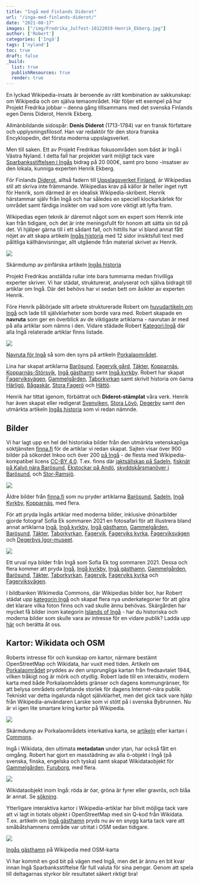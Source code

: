 ```yaml
---
title: "Ingå med Finlands Diderot"
url: "/inga-med-finlands-diderot/"
date: "2021-08-17"
images: ["/img/Fredrika_Julfest-10122019-Henrik_Ekberg.jpg"]
author: ['Robert']
categories: ['Ingå']
tags: ['nyland']
toc: true
draft: false
_build:
  list: true
  publishResources: true
  render: true
---
```


En lyckad Wikipedia-insats är beroende av rätt kombination av sakkunskap: om Wikipedia och om själva temaområdet. Här följer ett exempel på hur Projekt Fredrika jobbar – denna gång tillsammans med det svenska Finlands egen Denis Diderot, Henrik Ekberg.

Allmänbildande sidospår: **Denis Diderot** (1713-1784) var en fransk författare och upplysningsfilosof. Han var redaktör för den stora franska Encyklopedin, det första moderna uppslagsverket.

Men till saken. Ett av Projekt Fredrikas fokusområden som bäst är Ingå i Västra Nyland. I detta fall har projektet varit möjligt tack vare [Sparbanksstiftelsen i Ingås](https://inga.sparbanksstiftelserna.fi/sv/) bidrag på 20 000€, samt pro bono -insatser av den lokala, kunniga experten Henrik Ekberg. 

För Finlands [Diderot](https://sv.wikipedia.org/wiki/Denis_Diderot), alltså fadern till [Uppslagsverket Finland](https://sv.wikipedia.org/wiki/Uppslagsverket_Finland), är Wikipedias stil att skriva inte främmande. Wikipedias krav på källor är heller inget nytt för Henrik, som därmed är en idealisk Wikipedia-skribent. Henrik härstammar själv från Ingå och har således en speciell klockarkärlek för området samt färdiga insikter om vad som vore viktigt att lyfta fram.

Wikipedias egen teknik är däremot något som en expert som Henrik inte kan från tidigare, och det är inte meningsfullt för honom att sätta sin tid på det. Vi hjälper gärna till i ett sådant fall, och hittills har vi bland annat fått nöjet av att skapa artikeln [Ingås historia](https://sv.wikipedia.org/wiki/Ing%C3%A5s_historia) med 12 sidor insiktsfull text med pålitliga källhänvisningar, allt utgående från material skrivet av Henrik.

![](/2021/08/Ingås-historia-augusti-2021-1024x538.png)

Skärmdump av pinfärska artikeln [Ingås historia](https://sv.wikipedia.org/wiki/Ing%C3%A5s_historia)

Projekt Fredrikas anställda rullar inte bara tummarna medan frivilliga experter skriver. Vi har städat, strukturerat, analyserat och själva bidragit till artiklar om Ingå. Där det behövs har vi sedan bett om åsikter av experten Henrik. 

Före Henrik påbörjade sitt arbete strukturerade Robert om [huvudartikeln om Ingå](https://sv.wikipedia.org/wiki/Ing%C3%A5) och lade till självklarheter som borde vara med. Robert skapade en **navruta** som ger en överblick av de viktigaste artiklarna - navrutan är med på alla artiklar som nämns i den. Vidare städade Robert [Kategori:Ingå](http://sv.wikipedia.org/wiki/Kategori:Ing%C3%A5) där alla Ingå relaterade artiklar finns listade.

![](/2021/08/Ingå-navruta-1024x322.png)

[Navruta för Ingå](https://sv.wikipedia.org/wiki/Mall:Ing%C3%A5) så som den syns på artikeln [Porkalaområdet](https://sv.wikipedia.org/wiki/Porkalaomr%C3%A5det). 

Lina har skapat artiklarna [Barösund](https://sv.wikipedia.org/wiki/Bar%C3%B6sund), [Fagervik gård](https://sv.wikipedia.org/wiki/Fagervik_g%C3%A5rd), [Täkter](https://sv.wikipedia.org/wiki/T%C3%A4kter), [Kopparnäs](https://sv.wikipedia.org/wiki/Kopparn%C3%A4s), [Kopparnäs-Störsvik](https://sv.wikipedia.org/wiki/Kopparn%C3%A4s-St%C3%B6rsvik), [Ingå gästhamn](https://sv.wikipedia.org/wiki/Ing%C3%A5_g%C3%A4sthamn) samt [Ingå kyrkby](https://sv.wikipedia.org/wiki/Ing%C3%A5_kyrkby). Robert har skapat [Fagerviksvägen](https://sv.wikipedia.org/wiki/Fagerviksv%C3%A4gen), [Gammelgården](https://sv.wikipedia.org/wiki/Gammelg%C3%A5rden), [Taborkyrkan](https://sv.wikipedia.org/wiki/Taborkyrkan) samt skrivit historia om öarna [Härligö](https://sv.wikipedia.org/wiki/H%C3%A4rlig%C3%B6), [Bågaskär](https://sv.wikipedia.org/wiki/B%C3%A5gask%C3%A4r), [Stora Fagerö](https://sv.wikipedia.org/wiki/Stora_Fager%C3%B6) och [Hättö](https://sv.wikipedia.org/wiki/H%C3%A4tt%C3%B6). 

Henrik har tittat igenom, förbättrat och **Diderot-stämplat** våra verk. Henrik har även skapat eller redigerat [Svenviken](https://sv.wikipedia.org/wiki/Svenviken), [Stora Lövö](https://sv.wikipedia.org/wiki/Stora_L%C3%B6v%C3%B6,_Ing%C3%A5), [Degerby](https://sv.wikipedia.org/wiki/Degerby,_Ing%C3%A5) samt den utmärkta artikeln [Ingås historia](https://sv.wikipedia.org/wiki/Ing%C3%A5s_historia) som vi redan nämnde.

## Bilder

Vi har lagt upp en hel del historiska bilder från den utmärkta vetenskapliga söktjänsten [finna.fi](https://finna.fi/) för de artiklar vi redan skapat. Sajten visar över 900 bilder på sökordet Inkoo och över 200 [på Ingå](https://finna.fi/Search/Results?lookfor=ing%C3%A5&type=AllFields&filter%5B%5D=%7Eformat_ext_str_mv%3A%220%2FImage%2F%22&dfApplied=1&limit=20) - de flesta med Wikipedia-kompatibel licens [CC-BY 4.0](https://creativecommons.org/licenses/by/4.0/). T.ex. finns där [jaktsällskap på Sadeln](https://finna.fi/Record/sls.SLS+1555_SLS+1555_808), [fisknät på Kalvö nära Barösund](https://finna.fi/Record/spegeln-cultura.etnbild_B_11664), [](https://finna.fi/Search/Results?page=5&filter%5B%5D=%7Eformat_ext_str_mv%3A%220%2FImage%2F%22&lookfor=ing%C3%A5&type=AllFields) [Ekstockar på Andö](https://finna.fi/Record/sls.SLS+428+a_SLS+428a_81), [skyddskårsmanöver i Barösund](https://finna.fi/Record/sls.SLS+1555_SLS+1555_541), och [Stor-Ramsjö](https://finna.fi/Record/museovirasto.1FAE78721CB0FFA1D9FBD01864A44F9B). 

![](/2021/08/äldre-bilder-från-Ingå-1024x415.png)

Äldre bilder från [finna.fi](https://finna.fi/) som nu pryder artiklarna [Barösund](https://sv.wikipedia.org/wiki/Bar%C3%B6sund), [Sadeln](https://sv.wikipedia.org/wiki/Sadeln,_Ing%C3%A5), [Ingå Kyrkby](https://sv.wikipedia.org/wiki/Ing%C3%A5_kyrkby), [Kopparnäs](https://sv.wikipedia.org/wiki/Kopparn%C3%A4s,_Ing%C3%A5), med flera.

För att pryda Ingås artiklar med moderna bilder, inklusive drönarbilder gjorde fotograf Sofia Ek sommaren 2021 en fotosafari för att illustrera bland annat artiklarna [Ingå](https://sv.wikipedia.org/wiki/Ingå), [Ingå kyrkby](https://sv.wikipedia.org/wiki/Ingå_kyrkby), [Ingå gästhamn](https://sv.wikipedia.org/wiki/Ingå_gästhamn), [Gammelgården](https://sv.wikipedia.org/wiki/Gammelg%C3%A5rden,_Ing%C3%A5), [Barösund](https://sv.wikipedia.org/wiki/Barösund), [Täkter](https://sv.wikipedia.org/wiki/Täkter), [Taborkyrkan](https://sv.wikipedia.org/wiki/Taborkyrkan), [Fagervik](https://sv.wikipedia.org/wiki/Fagervik,_Ingå), [Fagerviks kyrka](https://sv.wikipedia.org/wiki/Fagerviks_kyrka), [Fagerviksvägen](https://sv.wikipedia.org/wiki/Fagerviksvägen) och [Degerbys Igor-museet](https://sv.wikipedia.org/wiki/Degerby_Igor-museet).

![](/2021/08/ett-urval-bilder-från-Ingå-1024x619.png)

Ett urval nya bilder från Ingå som Sofia Ek tog sommaren 2021. Dessa och flera kommer att pryda [Ingå](https://sv.wikipedia.org/wiki/Ing%C3%A5), [Ingå kyrkby](https://sv.wikipedia.org/wiki/Ing%C3%A5_kyrkby), [Ingå gästhamn](https://sv.wikipedia.org/wiki/Ing%C3%A5_g%C3%A4sthamn), [Gammelgården](https://sv.wikipedia.org/wiki/Gammelg%C3%A5rden,_Ing%C3%A5), [Barösund](https://sv.wikipedia.org/wiki/Bar%C3%B6sund), [Täkter](https://sv.wikipedia.org/wiki/T%C3%A4kter), [Taborkyrkan](https://sv.wikipedia.org/wiki/Taborkyrkan), [Fagervik](https://sv.wikipedia.org/wiki/Fagervik,_Ing%C3%A5), [Fagerviks kyrka](https://sv.wikipedia.org/wiki/Fagerviks_kyrka) och [Fagerviksvägen](https://sv.wikipedia.org/wiki/Fagerviksv%C3%A4gen).

I bildbanken Wikimedia Commons, där Wikipedias bilder bor, har Robert städat upp [kategorin Ingå](https://commons.wikimedia.org/wiki/Category:Ing%C3%A5) och skapat flera nya underkategorier för att göra det klarare vilka foton finns och vad skulle ännu behövas. Skärgården har mycket få bilder inom kategorin [Islands of Ingå](https://commons.wikimedia.org/wiki/Category:Islands_of_Ing%C3%A5) - har du historiska och moderna bilder som skulle vara av intresse för en vidare publik? Ladda upp [här](https://commons.wikimedia.org/wiki/Special:UploadWizard) och berätta åt oss.

## Kartor: Wikidata och OSM

Roberts intresse för och kunskap om kartor, närmare bestämt OpenStreetMap och Wikidata, har vuxit med tiden. Artikeln om [Porkalaområdet](https://sv.wikipedia.org/wiki/Porkalaomr%C3%A5det) pryddes av den ursprungliga kartan från fredsavtalet 1944, vilken tråkigt nog är mörk och otydlig. Robert lade till en interaktiv, modern karta med både Porkalaområdets gränser och dagens kommungränser, för att belysa områdets omfattande storlek för dagens Internet-nära publik. Tekniskt var detta ingalunda något självklarhet, men det gick tack vare hjälp från Wikipedia-användaren Larske som vi stött på i svenska Bybrunnen. Nu är vi igen lite smartare kring kartor på Wikipedia. 

![](/2021/08/inga-med-finlands-diderot-01.jpg)

Skärmdump av Porkalaområdets interkativa karta, se [artikeln](https://sv.wikipedia.org/wiki/Porkalaomr%C3%A5det) eller kartan i [Commons](https://sv.wikipedia.org/wiki/Porkalaomr%C3%A5det#/map/0). 

Ingå i Wikidata, den ultimata **metadatan** under ytan, har också fått en omgång. Robert har gjort en masstädning av alla ö-objekt i Ingå (på svenska, finska, engelska och tyska) samt skapat Wikidataobjekt för [Gammelgården](https://www.wikidata.org/wiki/Q107294192), [Furuborg](https://www.wikidata.org/wiki/Q107296255), med flera. 

![](/2021/08/inga-med-finlands-diderot-03.jpg)

Wikidataobjekt inom Ingå: röda är öar, gröna är fyrer eller gravrös, och blåa är annat. Se [sökning](https://query.wikidata.org/#%23Alla%20%C3%B6ar%20i%20Ing%C3%A5%0A%23defaultView%3AMap%0ASELECT%20%3Fitem%20%3FitemLabel%20%3FinstanceofLabel%20%3FplatsLabel%20%3FlandLabel%20%20%3Fcoords%20%3FareaLabel%20%3FbildLabel%20%3Flabelsv%20%3Fdescsv%20%3Flabelen%20%3Fdescen%20%3Flabelfi%20%3Fdescfi%20%3Frgb%20%0AWHERE%20%0A%7B%20%0A%20%20%3Fitem%20wdt%3AP131%20wd%3AQ986331.%20%20%0A%0A%20%20%0A%20%20%0A%20%20%20%20BIND%28%20%20%20%20%0A%20%20%20%20%20%20IF%28%3Finstanceof%20%3D%20wd%3AQ23442%2C%20%22FF4500%22%2C%0A%20%20%20%20%20%20IF%28%3Finstanceof%20%3D%20wd%3AQ24576816%2C%20%22FF4500%22%2C%0A%20%20%20%20%20%20IF%28%3Finstanceof%20%3D%20wd%3AQ631305%2C%20%22FF4500%22%2C%0A%20%20%20%20%20%20IF%28%3Finstanceof%20%3D%20wd%3AQ1404150%2C%20%22FF4500%22%2C%20%0A%20%20%20%20%20%20IF%28%3Finstanceof%20%3D%20wd%3AQ1226252%2C%20%22FF4500%22%2C%20%0A%20%20%20%20%20%20IF%28%3Finstanceof%20%3D%20wd%3AQ207524%2C%20%22FF4500%22%2C%20%0A%20%20%20%20%20%20IF%28%3Finstanceof%20%3D%20wd%3AQ15120977%2C%20%22228B22%22%2C%20%0A%20%20%20%20%20%20IF%28%3Finstanceof%20%3D%20wd%3AQ39715%2C%20%22228B22%22%2C%20%0A%20%20%20%20%20%20IF%28%3Finstanceof%20%3D%20wd%3AQ787078%2C%20%22228B22%22%2C%0A%20%20%20%20%20%20%220000CD%22%29%29%29%29%29%29%29%29%29%0A%20%20%20%20%20%20%20AS%20%3Frgb%29.%0A%20%20%0A%20%20%3Fitem%20wdt%3AP31%20%3Finstanceof.%20%0A%20%20OPTIONAL%7B%3Fitem%20wdt%3AP17%20%3Fland.%7D%0A%20%20OPTIONAL%7B%3Fitem%20wdt%3AP276%20%3Fplats.%7D%0A%20%20OPTIONAL%7B%3Fitem%20wdt%3AP18%20%3Fbild.%20%7D%0A%20%20OPTIONAL%7B%3Fitem%20wdt%3AP2046%20%3Farea.%20%7D%0A%20%20OPTIONAL%7B%3Fitem%20wdt%3AP625%20%3Fcoords.%20%7D%0A%20%20OPTIONAL%7B%3Fitem%20rdfs%3Alabel%20%3Flabelsv%20filter%20%28lang%28%3Flabelsv%29%20%3D%20%22sv%22%29.%7D%0A%20%20OPTIONAL%7B%3Fitem%20rdfs%3Alabel%20%3Flabelfi%20filter%20%28lang%28%3Flabelfi%29%20%3D%20%22fi%22%29.%7D%0A%20%20OPTIONAL%7B%3Fitem%20rdfs%3Alabel%20%3Flabelen%20filter%20%28lang%28%3Flabelen%29%20%3D%20%22en%22%29.%7D%0A%20%20OPTIONAL%20%7B%3Fitem%20schema%3Adescription%20%3Fdescsv%20.%20FILTER%28lang%28%3Fdescsv%29%3D%27sv%27%29%20%7D%0A%20%20OPTIONAL%20%7B%3Fitem%20schema%3Adescription%20%3Fdescfi%20.%20FILTER%28lang%28%3Fdescfi%29%3D%27fi%27%29%20%7D%0A%20%20OPTIONAL%20%7B%3Fitem%20schema%3Adescription%20%3Fdescen%20.%20FILTER%28lang%28%3Fdescen%29%3D%27en%27%29%20%7D%0A%20%20SERVICE%20wikibase%3Alabel%20%7B%20bd%3AserviceParam%20wikibase%3Alanguage%20%22sv%22.%20%7D%0A%7D). 

Ytterligare interaktiva kartor i Wikipedia-artiklar har blivit möjliga tack vare att vi lagt in tiotals objekt i OpenStreetMap med sin Q-kod från Wikidata. T.ex. artikeln om [Ingå gästhamn](https://sv.wikipedia.org/wiki/Ing%C3%A5_g%C3%A4sthamn) pryds nu av en snygg karta tack vare att småbåtshamnens område var utritat i OSM sedan tidigare. 

![](/2021/08/inga-med-finlands-diderot-02.jpg)

[Ingås gästhamn](https://sv.wikipedia.org/wiki/Ing%C3%A5_g%C3%A4sthamn) på Wikipedia med OSM-karta

Vi har kommit en god bit på vägen med Ingå, men det är ännu en bit kvar innan Ingå Sparbanksstiftelse får full valuta för sina pengar. Genom att spela till deltagarnas styrkor blir resultatet säkert riktigt bra!
